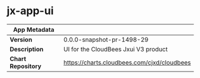 # jx-app-ui

|App Metadata||
|---|---|
| **Version** | 0.0.0-snapshot-pr-1498-29 |
| **Description** | UI for the CloudBees Jxui V3 product |
| **Chart Repository** | https://charts.cloudbees.com/cjxd/cloudbees |

